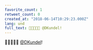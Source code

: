```yaml
---
favorite_count: 1
retweet_count: 0
created_at: "2018-06-14T10:29:23.000Z"
lang: und
full_text: 🐼🐼🐼🐼🐼 @DKundel!
---
```


🐼🐼🐼🐼🐼 [@DKundel](https://twitter.com/DKundel)!

